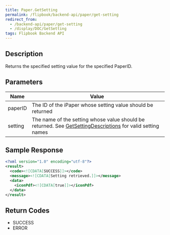 ```yaml
---
title: Paper.GetSetting
permalink: /flipbook/backend-api/paper/get-setting
redirect_from:
  - /backend-api/paper/get-setting
  - /display/DOC/GetSetting
tags: Flipbook Backend API
---
```


## Description

Returns the specified setting value for the specified PaperID.

## Parameters

| Name    | Value
|---------|----------------------------------------------------------------------------------------------------------------------------------------------------------------
| paperID | The ID of the iPaper whose setting value should be returned
| setting | The name of the setting whose value should be returned. See [GetSettingDescriptions](/backend-api/paper/get-setting-descriptions.html) for valid setting names

## Sample Response
```xml
<?xml version="1.0" encoding="utf-8"?>
<result>
  <code><![CDATA[SUCCESS]]></code>
  <message><![CDATA[Setting retrieved.]]></message>
  <data>
    <iconPdf><![CDATA[true]]></iconPdf>
  </data>
</result>
```

## Return Codes

* SUCCESS
* ERROR
